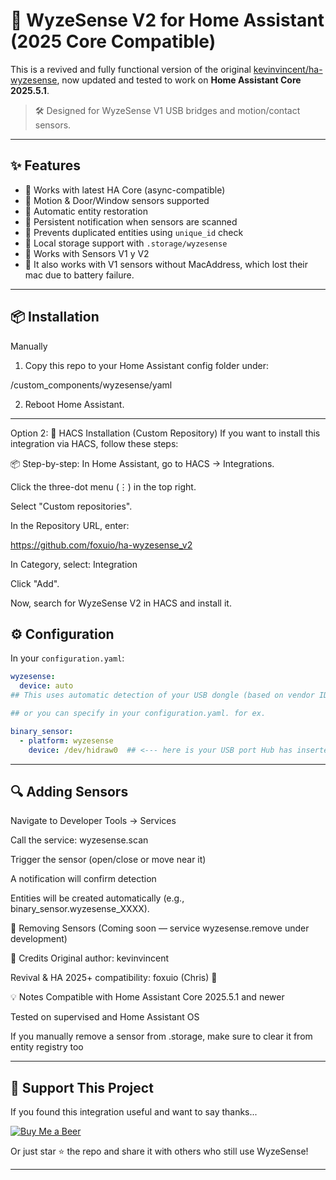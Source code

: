 # 🧠 WyzeSense V2 for Home Assistant (2025 Core Compatible)

This is a revived and fully functional version of the original [kevinvincent/ha-wyzesense](https://github.com/kevinvincent/ha-wyzesense), now updated and tested to work on **Home Assistant Core 2025.5.1**.

> 🛠️ Designed for WyzeSense V1 USB bridges and motion/contact sensors.

---

## ✨ Features

- 🔄 Works with latest HA Core (async-compatible)
- 🚪 Motion & Door/Window sensors supported
- 🧠 Automatic entity restoration
- 🧾 Persistent notification when sensors are scanned
- 🚫 Prevents duplicated entities using `unique_id` check
- 💾 Local storage support with `.storage/wyzesense`
- 🔄 Works with Sensors V1 y V2
- 🔄 It also works with V1 sensors without MacAddress, which lost their mac due to battery failure.

---

## 📦 Installation

Manually

1. Copy this repo to your Home Assistant config folder under:

<config>/custom_components/wyzesense/yaml

2. Reboot Home Assistant.

---

Option 2:
🧩 HACS Installation (Custom Repository)
If you want to install this integration via HACS, follow these steps:

📦 Step-by-step:
In Home Assistant, go to HACS → Integrations.

Click the three-dot menu (⋮) in the top right.

Select "Custom repositories".

In the Repository URL, enter:

https://github.com/foxuio/ha-wyzesense_v2

In Category, select:
Integration

Click "Add".

Now, search for WyzeSense V2 in HACS and install it.

## ⚙️ Configuration

In your `configuration.yaml`:

```yaml
wyzesense:
  device: auto
## This uses automatic detection of your USB dongle (based on vendor ID 1a86:e024).

## or you can specify in your configuration.yaml. for ex.

binary_sensor:
  - platform: wyzesense
    device: /dev/hidraw0  ## <--- here is your USB port Hub has inserted, check on hardware details 
```
---

##  🔍 Adding Sensors
Navigate to Developer Tools → Services

Call the service: wyzesense.scan

Trigger the sensor (open/close or move near it)

A notification will confirm detection

Entities will be created automatically (e.g., binary_sensor.wyzesense_XXXX).

🧼 Removing Sensors
(Coming soon — service wyzesense.remove under development)

👥 Credits
Original author: kevinvincent

Revival & HA 2025+ compatibility: foxuio (Chris) 🎉

💡 Notes
Compatible with Home Assistant Core 2025.5.1 and newer

Tested on supervised and Home Assistant OS

If you manually remove a sensor from .storage, make sure to clear it from entity registry too


---

## 🍺 Support This Project

If you found this integration useful and want to say thanks...

[![Buy Me a Beer](https://img.shields.io/badge/Buy%20me%20a%20beer-ffdd00?style=for-the-badge&logo=buymeacoffee&logoColor=black)](https://www.buymeacoffee.com/foxuio)


Or just star ⭐ the repo and share it with others who still use WyzeSense!

---
